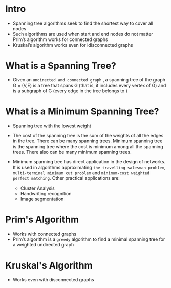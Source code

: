 # Intro
- Spanning tree algorithms seek to find the shortest way to cover all nodes
- Such algorithms are used when start and end nodes do not matter Prim’s algorithm works for connected graphs
- Kruskal’s algorithm works even for ldisconnected graphs
# What is a Spanning Tree?
- Given an `undirected and connected graph` , a spanning tree of the graph G = (V,E) is a tree that spans G (that is, it includes every vertex of G) and is a subgraph of  G (every edge in the tree belongs to )


# What is a Minimum Spanning Tree?
- Spanning tree with the lowest weight
- The cost of the spanning tree is the sum of the weights of all the edges in the tree. There can be many spanning trees. Minimum spanning tree is the spanning tree where the cost is minimum among all the spanning trees. There also can be many minimum spanning trees.

- Minimum spanning tree has direct application in the design of networks. It is used in algorithms approximating `the travelling salesman problem`, `multi-terminal minimum cut problem` and `minimum-cost weighted perfect matching`. Other practical applications are:
  - Cluster Analysis
  - Handwriting recognition
  - Image segmentation

# Prim's Algorithm
- Works with connected graphs
- Prim’s algorithm is a `greedy` algorithm to find a minimal spanning tree for a weighted undirected graph

# Kruskal's Algorithm
- Works even with disconnected graphs